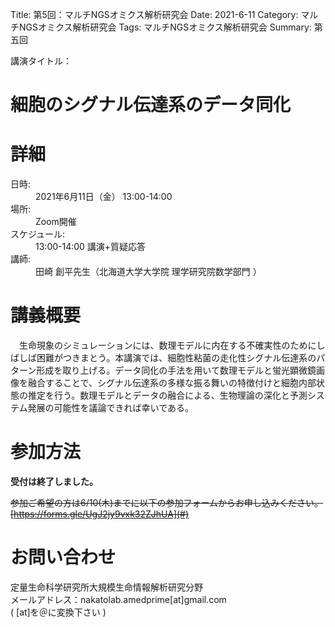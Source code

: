 Title: 第5回：マルチNGSオミクス解析研究会
Date: 2021-6-11
Category: マルチNGSオミクス解析研究会
Tags: マルチNGSオミクス解析研究会
Summary: 第五回

<div class="detail">
  <dl>
    <dt>講演タイトル：</dt>
    <h1 class="Title">細胞のシグナル伝達系のデータ同化</h1>
  </dl>
</div>



# 詳細

<div class="detail">
  <dl>
    <dt>日時:</dt>
      <dd class="date">2021年6月11日（金） 13:00-14:00</dd>
    <dt>場所:</dt>
      <dd>Zoom開催</dd>
    <dt>スケジュール:</dt>
    <dd>13:00-14:00 講演+質疑応答</dd>
    <dt>講師:</dt>
      <dd class="Speaker">田崎 創平先生（北海道大学大学院 理学研究院数学部門 ）</dd>
  </dl>
</div>






# 講義概要

　生命現象のシミュレーションには、数理モデルに内在する不確実性のためにしばしば困難がつきまとう。本講演では、細胞性粘菌の走化性シグナル伝達系のパターン形成を取り上げる。データ同化の手法を用いて数理モデルと蛍光顕微鏡画像を融合することで、シグナル伝達系の多様な振る舞いの特徴付けと細胞内部状態の推定を行う。数理モデルとデータの融合による、生物理論の深化と予測システム発展の可能性を議論できれば幸いである。




# 参加方法
<strong>受付は終了しました。</strong></br>

<s>参加ご希望の方は6/10(木)までに以下の参加フォームからお申し込みください。<br>[https://forms.gle/UgJ2jy9vxk32ZJhUA](#)</s>

# お問い合わせ
定量生命科学研究所大規模生命情報解析研究分野<br>
メールアドレス：nakatolab.amedprime[at]gmail.com<br>
( [at]を＠に変換下さい )